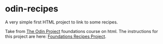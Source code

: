 # odin-recipes

A very simple first HTML project to link to some recipes.

Take from <a href="https://www.theodinproject.com/">The Odin Project</a> foundations course on html. The instructions for this project are here: <a href="https://www.theodinproject.com/lessons/foundations-recipes">Foundations Recipes Project</a>.